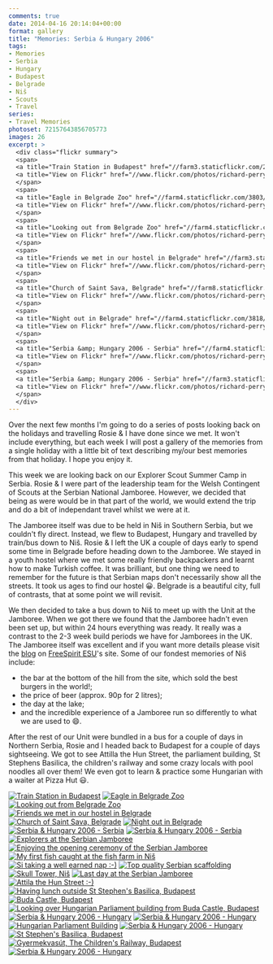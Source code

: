```yaml
---
comments: true
date: 2014-04-16 20:14:04+00:00
format: gallery
title: "Memories: Serbia & Hungary 2006"
tags:
- Memories
- Serbia
- Hungary
- Budapest
- Belgrade
- Niš
- Scouts
- Travel
series: 
- Travel Memories
photoset: 72157643856705773
images: 26
excerpt: >
  <div class="flickr summary">
  <span>
  <a title="Train Station in Budapest" href="//farm3.staticflickr.com/2932/13805433943_28848300f1_b.jpg" class="image cboxElement" rel="gallery0"><img src="//farm3.staticflickr.com/2932/13805433943_28848300f1_q.jpg" alt="Train Station in Budapest"></a>
  <a title="View on Flickr" href="//www.flickr.com/photos/richard-perry/13805433943/" class="flickrlink"> </a>
  </span>
  <span>
  <a title="Eagle in Belgrade Zoo" href="//farm4.staticflickr.com/3803/13805441393_100d0959d4_b.jpg" class="image cboxElement" rel="gallery0"><img src="//farm4.staticflickr.com/3803/13805441393_100d0959d4_q.jpg" alt="Eagle in Belgrade Zoo"></a>
  <a title="View on Flickr" href="//www.flickr.com/photos/richard-perry/13805441393/" class="flickrlink"> </a>
  </span>
  <span>
  <a title="Looking out from Belgrade Zoo" href="//farm4.staticflickr.com/3725/13805425175_c6b08c44b2_b.jpg" class="image cboxElement" rel="gallery0"><img src="//farm4.staticflickr.com/3725/13805425175_c6b08c44b2_q.jpg" alt="Looking out from Belgrade Zoo"></a>
  <a title="View on Flickr" href="//www.flickr.com/photos/richard-perry/13805425175/" class="flickrlink"> </a>
  </span>
  <span>
  <a title="Friends we met in our hostel in Belgrade" href="//farm3.staticflickr.com/2810/13805777864_88f8c36723_b.jpg" class="image cboxElement" rel="gallery0"><img src="//farm3.staticflickr.com/2810/13805777864_88f8c36723_q.jpg" alt="Friends we met in our hostel in Belgrade"></a>
  <a title="View on Flickr" href="//www.flickr.com/photos/richard-perry/13805777864/" class="flickrlink"> </a>
  </span>
  <span>
  <a title="Church of Saint Sava, Belgrade" href="//farm8.staticflickr.com/7389/13805440025_66e0f8043d_b.jpg" class="image cboxElement" rel="gallery0"><img src="//farm8.staticflickr.com/7389/13805440025_66e0f8043d_q.jpg" alt="Church of Saint Sava, Belgrade"></a>
  <a title="View on Flickr" href="//www.flickr.com/photos/richard-perry/13805440025/" class="flickrlink"> </a>
  </span>
  <span>
  <a title="Night out in Belgrade" href="//farm4.staticflickr.com/3818/13805468613_457d0aa307_b.jpg" class="image cboxElement" rel="gallery0"><img src="//farm4.staticflickr.com/3818/13805468613_457d0aa307_q.jpg" alt="Night out in Belgrade"></a>
  <a title="View on Flickr" href="//www.flickr.com/photos/richard-perry/13805468613/" class="flickrlink"> </a>
  </span>
  <span>
  <a title="Serbia &amp; Hungary 2006 - Serbia" href="//farm4.staticflickr.com/3698/13805800144_12029af158_b.jpg" class="image cboxElement" rel="gallery0"><img src="//farm4.staticflickr.com/3698/13805800144_12029af158_q.jpg" alt="Serbia &amp; Hungary 2006 - Serbia"></a>
  <a title="View on Flickr" href="//www.flickr.com/photos/richard-perry/13805800144/" class="flickrlink"> </a>
  </span>
  <span>
  <a title="Serbia &amp; Hungary 2006 - Serbia" href="//farm3.staticflickr.com/2936/13805487013_22888bbd1c_b.jpg" class="image cboxElement" rel="gallery0"><img src="//farm3.staticflickr.com/2936/13805487013_22888bbd1c_q.jpg" alt="Serbia &amp; Hungary 2006 - Serbia"></a>
  <a title="View on Flickr" href="//www.flickr.com/photos/richard-perry/13805487013/" class="flickrlink"> </a>
  </span>
  </div>
---
```


Over the next few months I'm going to do a series of posts looking back on the holidays and
travelling Rosie & I have done since we met. It won't include everything, but each week I will post
a gallery of the memories from a single holiday with a little bit of text describing my/our best
memories from that holiday. I hope you enjoy it.

This week we are looking back on our Explorer Scout Summer Camp in Serbia. Rosie & I were part of
the leadership team for the Welsh Contingent of Scouts at the Serbian National Jamboree. However,
we decided that being as were would be in that part of the world, we would extend the trip and do a
bit of independant travel whilst we were at it.

The Jamboree itself was due to be held in Niš in Southern Serbia, but we couldn't fly direct.
Instead, we flew to Budapest, Hungary and travelled by train/bus down to Niš. Rosie & I left the UK
a couple of days early to spend some time in Belgrade before heading down to the Jamboree. We stayed
in a youth hostel where we met some really friendly backpackers and learnt how to make Turkish
coffee. It was brilliant, but one thing we need to remember for the future is that Serbian maps
don't necessarily show all the streets. It took us ages to find our hostel :grinning:. Belgrade is
a beautiful city, full of contrasts, that at some point we will revisit.

We then decided to take a bus down to Niš to meet up with the Unit at the Jamboree. When we got
there we found that the Jamboree hadn't even been set up, but within 24 hours everything was ready.
It really was a contrast to the 2-3 week build periods we have for Jamborees in the UK. The Jamboree
itself was excellent and if you want more details please visit the [blog][sb] on
[FreeSpirit ESU][fs]'s site. Some of our fondest memories of Niš include:

* the bar at the bottom of the hill from the site, which sold the best burgers in the world!;
* the price of beer (approx. 90p for 2 litres);
* the day at the lake;
* and the incredible experience of a Jamboree run so differently to what we are used to :smile:.

After the rest of our Unit were bundled in a bus for a couple of days in Northern Serbia, Rosie and
I headed back to Budapest for a couple of days sightseeing. We got to see Attilla the Hun Street,
the parliament building, St Stephens Basilica, the children's railway and some crazy locals with
pool noodles all over them! We even got to learn & practice some Hungarian with a waiter at Pizza
Hut :smiley:.

<div class="flickr gallery">
<span>
<a title="Train Station in Budapest" href="https://live.staticflickr.com/2932/13805433943_28848300f1_b.jpg" class="image"><img src="https://live.staticflickr.com/2932/13805433943_28848300f1_q.jpg" alt="Train Station in Budapest"></a>
<a title="View on Flickr" href="https://www.flickr.com/photos/richard-perry/13805433943/" class="flickrlink"> </a>
</span>
<span>
<a title="Eagle in Belgrade Zoo" href="https://live.staticflickr.com/3803/13805441393_100d0959d4_b.jpg" class="image"><img src="https://live.staticflickr.com/3803/13805441393_100d0959d4_q.jpg" alt="Eagle in Belgrade Zoo"></a>
<a title="View on Flickr" href="https://www.flickr.com/photos/richard-perry/13805441393/" class="flickrlink"> </a>
</span>
<span>
<a title="Looking out from Belgrade Zoo" href="https://live.staticflickr.com/3725/13805425175_c6b08c44b2_b.jpg" class="image"><img src="https://live.staticflickr.com/3725/13805425175_c6b08c44b2_q.jpg" alt="Looking out from Belgrade Zoo"></a>
<a title="View on Flickr" href="https://www.flickr.com/photos/richard-perry/13805425175/" class="flickrlink"> </a>
</span>
<span>
<a title="Friends we met in our hostel in Belgrade" href="https://live.staticflickr.com/2810/13805777864_88f8c36723_b.jpg" class="image"><img src="https://live.staticflickr.com/2810/13805777864_88f8c36723_q.jpg" alt="Friends we met in our hostel in Belgrade"></a>
<a title="View on Flickr" href="https://www.flickr.com/photos/richard-perry/13805777864/" class="flickrlink"> </a>
</span>
<span>
<a title="Church of Saint Sava, Belgrade" href="https://live.staticflickr.com/7389/13805440025_66e0f8043d_b.jpg" class="image"><img src="https://live.staticflickr.com/7389/13805440025_66e0f8043d_q.jpg" alt="Church of Saint Sava, Belgrade"></a>
<a title="View on Flickr" href="https://www.flickr.com/photos/richard-perry/13805440025/" class="flickrlink"> </a>
</span>
<span>
<a title="Night out in Belgrade" href="https://live.staticflickr.com/3818/13805468613_457d0aa307_b.jpg" class="image"><img src="https://live.staticflickr.com/3818/13805468613_457d0aa307_q.jpg" alt="Night out in Belgrade"></a>
<a title="View on Flickr" href="https://www.flickr.com/photos/richard-perry/13805468613/" class="flickrlink"> </a>
</span>
<span>
<a title="Serbia &amp; Hungary 2006 - Serbia" href="https://live.staticflickr.com/3698/13805800144_12029af158_b.jpg" class="image"><img src="https://live.staticflickr.com/3698/13805800144_12029af158_q.jpg" alt="Serbia &amp; Hungary 2006 - Serbia"></a>
<a title="View on Flickr" href="https://www.flickr.com/photos/richard-perry/13805800144/" class="flickrlink"> </a>
</span>
<span>
<a title="Serbia &amp; Hungary 2006 - Serbia" href="https://live.staticflickr.com/2936/13805487013_22888bbd1c_b.jpg" class="image"><img src="https://live.staticflickr.com/2936/13805487013_22888bbd1c_q.jpg" alt="Serbia &amp; Hungary 2006 - Serbia"></a>
<a title="View on Flickr" href="https://www.flickr.com/photos/richard-perry/13805487013/" class="flickrlink"> </a>
</span>
<span>
<a title="Explorers at the Serbian Jamboree" href="https://live.staticflickr.com/7444/13805473525_9da4b51a5f_b.jpg" class="image"><img src="https://live.staticflickr.com/7444/13805473525_9da4b51a5f_q.jpg" alt="Explorers at the Serbian Jamboree"></a>
<a title="View on Flickr" href="https://www.flickr.com/photos/richard-perry/13805473525/" class="flickrlink"> </a>
</span>
<span>
<a title="Enjoying the opening ceremony of the Serbian Jamboree" href="https://live.staticflickr.com/3771/13805503533_32508324bf_b.jpg" class="image"><img src="https://live.staticflickr.com/3771/13805503533_32508324bf_q.jpg" alt="Enjoying the opening ceremony of the Serbian Jamboree"></a>
<a title="View on Flickr" href="https://www.flickr.com/photos/richard-perry/13805503533/" class="flickrlink"> </a>
</span>
<span>
<a title="My first fish caught at the fish farm in Niš" href="https://live.staticflickr.com/3726/13805489365_1281e44754_b.jpg" class="image"><img src="https://live.staticflickr.com/3726/13805489365_1281e44754_q.jpg" alt="My first fish caught at the fish farm in Niš"></a>
<a title="View on Flickr" href="https://www.flickr.com/photos/richard-perry/13805489365/" class="flickrlink"> </a>
</span>
<span>
<a title="Si taking a well earned nap :-)" href="https://live.staticflickr.com/3680/13805496925_e4f5bf05d5_b.jpg" class="image"><img src="https://live.staticflickr.com/3680/13805496925_e4f5bf05d5_q.jpg" alt="Si taking a well earned nap :-)"></a>
<a title="View on Flickr" href="https://www.flickr.com/photos/richard-perry/13805496925/" class="flickrlink"> </a>
</span>
<span>
<a title="Top quality Serbian scaffolding" href="https://live.staticflickr.com/2867/13805506085_745fd06662_b.jpg" class="image"><img src="https://live.staticflickr.com/2867/13805506085_745fd06662_q.jpg" alt="Top quality Serbian scaffolding"></a>
<a title="View on Flickr" href="https://www.flickr.com/photos/richard-perry/13805506085/" class="flickrlink"> </a>
</span>
<span>
<a title="Skull Tower, Niš" href="https://live.staticflickr.com/3682/13805518795_1bba3f0ca5_b.jpg" class="image"><img src="https://live.staticflickr.com/3682/13805518795_1bba3f0ca5_q.jpg" alt="Skull Tower, Niš"></a>
<a title="View on Flickr" href="https://www.flickr.com/photos/richard-perry/13805518795/" class="flickrlink"> </a>
</span>
<span>
<a title="Last day at the Serbian Jamboree" href="https://live.staticflickr.com/5568/13805529755_e0662844a3_b.jpg" class="image"><img src="https://live.staticflickr.com/5568/13805529755_e0662844a3_q.jpg" alt="Last day at the Serbian Jamboree"></a>
<a title="View on Flickr" href="https://www.flickr.com/photos/richard-perry/13805529755/" class="flickrlink"> </a>
</span>
<span>
<a title="Attila the Hun Street :-)" href="https://live.staticflickr.com/7167/13805562383_b78990006a_b.jpg" class="image"><img src="https://live.staticflickr.com/7167/13805562383_b78990006a_q.jpg" alt="Attila the Hun Street :-)"></a>
<a title="View on Flickr" href="https://www.flickr.com/photos/richard-perry/13805562383/" class="flickrlink"> </a>
</span>
<span>
<a title="Having lunch outside St Stephen's Basilica, Budapest" href="https://live.staticflickr.com/2826/13805575123_6e013fb378_b.jpg" class="image"><img src="https://live.staticflickr.com/2826/13805575123_6e013fb378_q.jpg" alt="Having lunch outside St Stephen's Basilica, Budapest"></a>
<a title="View on Flickr" href="https://www.flickr.com/photos/richard-perry/13805575123/" class="flickrlink"> </a>
</span>
<span>
<a title="Buda Castle, Budapest" href="https://live.staticflickr.com/2822/13805560225_23bc724cc7_b.jpg" class="image"><img src="https://live.staticflickr.com/2822/13805560225_23bc724cc7_q.jpg" alt="Buda Castle, Budapest"></a>
<a title="View on Flickr" href="https://www.flickr.com/photos/richard-perry/13805560225/" class="flickrlink"> </a>
</span>
<span>
<a title="Looking over Hungarian Parliament building from Buda Castle, Budapest" href="https://live.staticflickr.com/7144/13805594383_fb05cb0ea8_b.jpg" class="image"><img src="https://live.staticflickr.com/7144/13805594383_fb05cb0ea8_q.jpg" alt="Looking over Hungarian Parliament building from Buda Castle, Budapest"></a>
<a title="View on Flickr" href="https://www.flickr.com/photos/richard-perry/13805594383/" class="flickrlink"> </a>
</span>
<span>
<a title="Serbia &amp; Hungary 2006 - Hungary" href="https://live.staticflickr.com/7013/13805606713_766dc1679e_b.jpg" class="image"><img src="https://live.staticflickr.com/7013/13805606713_766dc1679e_q.jpg" alt="Serbia &amp; Hungary 2006 - Hungary"></a>
<a title="View on Flickr" href="https://www.flickr.com/photos/richard-perry/13805606713/" class="flickrlink"> </a>
</span>
<span>
<a title="Serbia &amp; Hungary 2006 - Hungary" href="https://live.staticflickr.com/3750/13805593735_559f5528c7_b.jpg" class="image"><img src="https://live.staticflickr.com/3750/13805593735_559f5528c7_q.jpg" alt="Serbia &amp; Hungary 2006 - Hungary"></a>
<a title="View on Flickr" href="https://www.flickr.com/photos/richard-perry/13805593735/" class="flickrlink"> </a>
</span>
<span>
<a title="Hungarian Parliament Building" href="https://live.staticflickr.com/3799/13805946434_b1b7960b52_b.jpg" class="image"><img src="https://live.staticflickr.com/3799/13805946434_b1b7960b52_q.jpg" alt="Hungarian Parliament Building"></a>
<a title="View on Flickr" href="https://www.flickr.com/photos/richard-perry/13805946434/" class="flickrlink"> </a>
</span>
<span>
<a title="Serbia &amp; Hungary 2006 - Hungary" href="https://live.staticflickr.com/5538/13805639943_1fc65fe4aa_b.jpg" class="image"><img src="https://live.staticflickr.com/5538/13805639943_1fc65fe4aa_q.jpg" alt="Serbia &amp; Hungary 2006 - Hungary"></a>
<a title="View on Flickr" href="https://www.flickr.com/photos/richard-perry/13805639943/" class="flickrlink"> </a>
</span>
<span>
<a title="St Stephen's Basilica, Budapest" href="https://live.staticflickr.com/2865/13805626395_48eb1be555_b.jpg" class="image"><img src="https://live.staticflickr.com/2865/13805626395_48eb1be555_q.jpg" alt="St Stephen's Basilica, Budapest"></a>
<a title="View on Flickr" href="https://www.flickr.com/photos/richard-perry/13805626395/" class="flickrlink"> </a>
</span>
<span>
<a title="Gyermekvasút, The Children's Railway, Budapest" href="https://live.staticflickr.com/2850/13805981704_fdbd327034_b.jpg" class="image"><img src="https://live.staticflickr.com/2850/13805981704_fdbd327034_q.jpg" alt="Gyermekvasút, The Children's Railway, Budapest"></a>
<a title="View on Flickr" href="https://www.flickr.com/photos/richard-perry/13805981704/" class="flickrlink"> </a>
</span>
<span>
<a title="Serbia &amp; Hungary 2006 - Hungary" href="https://live.staticflickr.com/3671/13805991254_ef584040a0_b.jpg" class="image"><img src="https://live.staticflickr.com/3671/13805991254_ef584040a0_q.jpg" alt="Serbia &amp; Hungary 2006 - Hungary"></a>
<a title="View on Flickr" href="https://www.flickr.com/photos/richard-perry/13805991254/" class="flickrlink"> </a>
</span>
</div>

[sb]: //freespiritesu.org.uk/campdiaries/serbia06/ "Serbia 2006"
[fs]: //freespiritesu.org.uk/ "FreeSpirit ESU"
